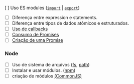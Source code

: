 [ ] Uso ES modules ([`import`](http://developer.mozilla.org/en-US/docs/Web/JavaScript/Reference/Statements/import)
| [`export`](https://developer.mozilla.org/en-US/docs/Web/JavaScript/Reference/Statements/export))

- [ ] Diferença entre expression e statements.
- [ ] Diferença entre tipos de dados atômicos e estruturados.
- [ ] [Uso de callbacks](https://developer.mozilla.org/pt-BR/docs/Glossario/Callback_function)
- [ ] [Consumo de Promises](https://scotch.io/tutorials/javascript-promises-for-dummies#toc-consuming-promises)
- [ ] [Criação de uma Promise](https://www.freecodecamp.org/news/how-to-write-a-javascript-promise-4ed8d44292b8/)

### Node

- [ ] Uso de sistema de arquivos ([fs](https://nodejs.org/api/fs.html), [path](https://nodejs.org/api/path.html))
- [ ] Instalar e usar módulos. ([npm](https://www.npmjs.com/))
- [ ] criação de módulos [(CommonJS)](https://nodejs.org/docs/latest-v0.10.x/api/modules.html)
